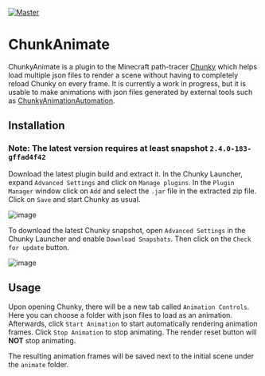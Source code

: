 [![Master](https://github.com/ThatRedox/ChunkyAnimation/actions/workflows/master.yml/badge.svg?branch=master)](https://github.com/ThatRedox/ChunkyAnimation/actions/workflows/master.yml)

# ChunkAnimate
ChunkyAnimate is a plugin to the Minecraft path-tracer [Chunky](https://github.com/chunky-dev/chunky) which helps load
multiple json files to render a scene without having to completely reload Chunky on every frame. It is currently
a work in progress, but it is usable to make animations with json files generated by external tools such as 
[ChunkyAnimationAutomation](https://github.com/jackjt8/ChunkyAnimationAutomation).

## Installation
### Note: The latest version requires at least snapshot `2.4.0-183-gffad4f42`
Download the latest plugin build and extract it. In the Chunky Launcher, expand `Advanced Settings` and click on 
`Manage plugins`. In the `Plugin Manager` window click on `Add` and select the `.jar` file in the extracted zip file. 
Click on `Save` and start Chunky as usual.

![image](https://user-images.githubusercontent.com/42661490/116319916-28ef2580-a76c-11eb-9f93-86d444a349fd.png)

To download the latest Chunky snapshot, open `Advanced Settings` in the Chunky Launcher and enable `Download Snapshots`. Then click on the `Check for update` button.

![image](https://user-images.githubusercontent.com/42661490/116319834-0e1cb100-a76c-11eb-8842-e72dc2b76854.png)

## Usage
Upon opening Chunky, there will be a new tab called `Animation Controls`. Here you can choose a folder with json files
to load as an animation. Afterwards, click `Start Animation` to start automatically rendering animation frames. Click
`Stop Animation` to stop animating. The render reset button will **NOT** stop animating.

The resulting animation frames will be saved next to the initial scene under the `animate` folder.
